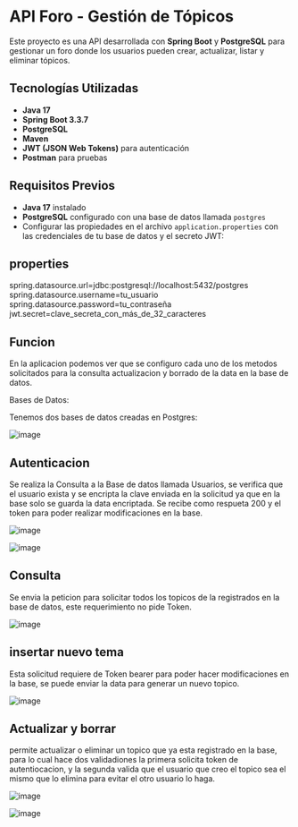 # API Foro - Gestión de Tópicos

Este proyecto es una API desarrollada con **Spring Boot** y **PostgreSQL** para gestionar un foro donde los usuarios pueden crear, actualizar, listar y eliminar tópicos.

## Tecnologías Utilizadas

- **Java 17**
- **Spring Boot 3.3.7**
- **PostgreSQL**
- **Maven**
- **JWT (JSON Web Tokens)** para autenticación
- **Postman** para pruebas

## Requisitos Previos

- **Java 17** instalado
- **PostgreSQL** configurado con una base de datos llamada `postgres`
- Configurar las propiedades en el archivo `application.properties` con las credenciales de tu base de datos y el secreto JWT:

## properties
spring.datasource.url=jdbc:postgresql://localhost:5432/postgres
spring.datasource.username=tu_usuario
spring.datasource.password=tu_contraseña
jwt.secret=clave_secreta_con_más_de_32_caracteres

## Funcion

En la aplicacion podemos ver que se configuro cada uno de los metodos solicitados para la consulta actualizacion y borrado de la data en la base de datos.

Bases de Datos:

Tenemos dos bases de datos creadas en Postgres:

![image](https://github.com/user-attachments/assets/fad8c385-a695-4df3-9a82-d9dbcde1ae8d)


## Autenticacion

Se realiza la Consulta a la Base de datos llamada Usuarios, se verifica que el usuario exista y se encripta la clave enviada en la solicitud ya que en la base solo se guarda la data encriptada. Se recibe como respueta 200 y el token para poder realizar modificaciones en la base.

![image](https://github.com/user-attachments/assets/113c8c0a-1e1c-49bf-9cbb-d53a7f7b56b7)


![image](https://github.com/user-attachments/assets/39126fe5-7942-4fc5-9fe5-77aa0b034bd5)


## Consulta

Se envia la peticion para solicitar todos los topicos de la registrados en la base de datos, este requerimiento no pide Token.

![image](https://github.com/user-attachments/assets/7aab68b6-0c76-45cf-9d50-4d8f0c24a5e4)

## insertar nuevo tema

Esta solicitud requiere de Token bearer para poder hacer modificaciones en la base, se puede enviar la data para generar un nuevo topico.

![image](https://github.com/user-attachments/assets/3d7cf7a7-c0f9-4038-b735-6d4a160c0860)



## Actualizar y borrar

permite actualizar o eliminar un topico que ya esta registrado en la base, para lo cual hace dos validadiones la primera solicita token de autentiocacion, y la segunda valida que el usuario que creo el topico sea el mismo que lo elimina para evitar el otro usuario lo haga.


![image](https://github.com/user-attachments/assets/31686604-3c06-44b5-995e-e4e9b63af227)


![image](https://github.com/user-attachments/assets/46ca7f85-aab0-4048-b609-e97a2c0230f5)

 






 
